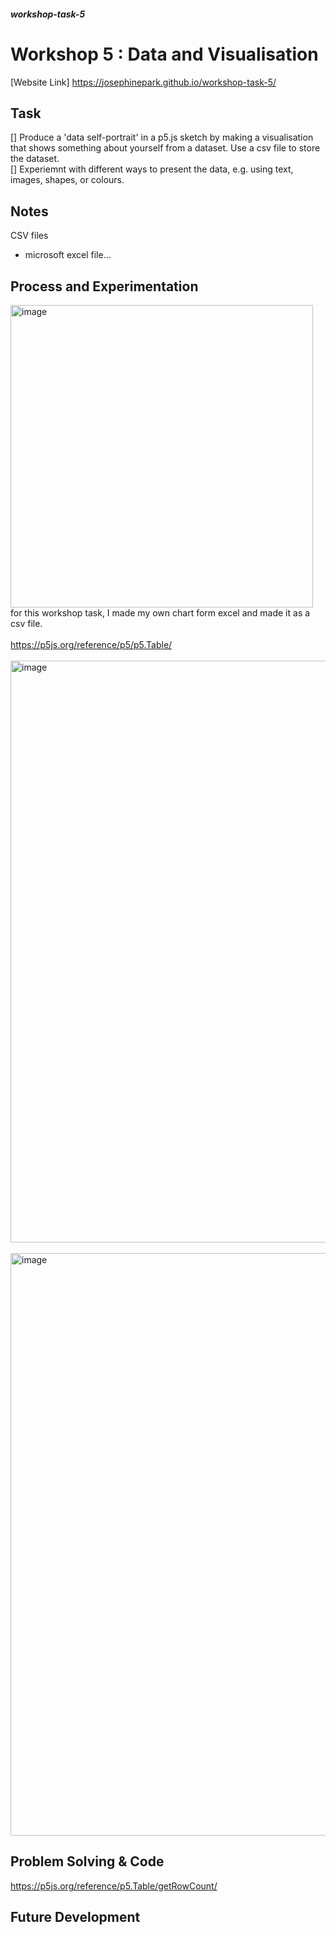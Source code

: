 ##### workshop-task-5

# Workshop 5 : Data and Visualisation

[Website Link] https://josephinepark.github.io/workshop-task-5/

## Task
[] Produce a 'data self-portrait' in a p5.js sketch by making a visualisation that shows something about yourself from a dataset. Use a csv file to store the dataset.<Br>
[] Experiemnt with different ways to present the data, e.g. using text, images, shapes, or colours.

## Notes
CSV files
- microsoft excel file...

## Process and Experimentation
<img width="484" alt="image" src="https://github.com/user-attachments/assets/4cec0121-f56f-4aca-9f08-dbea0d3b9d3d" /><br>
for this workshop task, I made my own chart form excel and made it as a csv file. <br>
<br>
https://p5js.org/reference/p5/p5.Table/ <br>
<br>
<img width="931" alt="image" src="https://github.com/user-attachments/assets/b90d8eec-94c5-4695-85ce-1eff8f9ce444" /><br>
<br>
<img width="932" alt="image" src="https://github.com/user-attachments/assets/a62ad521-99a5-4604-942e-efa679f249f4" />



## Problem Solving & Code

https://p5js.org/reference/p5.Table/getRowCount/

## Future Development
